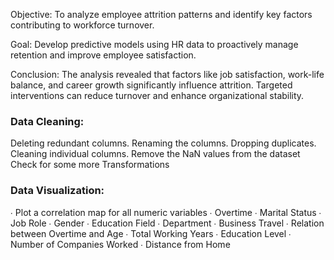 Objective: To analyze employee attrition patterns and identify key factors contributing to workforce turnover.

Goal: Develop predictive models using HR data to proactively manage retention and improve employee satisfaction.

Conclusion: The analysis revealed that factors like job satisfaction, work-life balance, and career growth significantly influence attrition. Targeted interventions can reduce turnover and enhance organizational stability.

### Data Cleaning:
Deleting redundant columns.
Renaming the columns.
Dropping duplicates.
Cleaning individual columns.
Remove the NaN values from the dataset
Check for some more Transformations
### Data Visualization:
∙        Plot a correlation map for all numeric variables
∙        Overtime
∙        Marital Status
∙        Job Role
∙        Gender
∙        Education Field
∙        Department
∙        Business Travel
∙        Relation between Overtime and Age
∙        Total Working Years
∙        Education Level
∙        Number of Companies Worked
∙        Distance from Home
